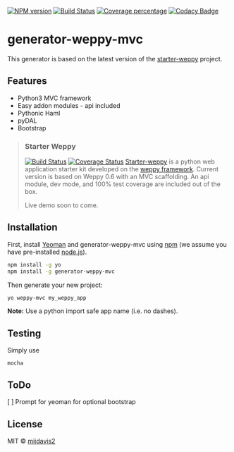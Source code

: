 [![NPM version][npm-image]][npm-url] 
[![Build Status][travis-image]][travis-url] 
[![Coverage percentage][coveralls-image]][coveralls-url] 
[![Codacy Badge](https://api.codacy.com/project/badge/Grade/ce0ad20ca59947af86b0f17a5779c804)](https://www.codacy.com/app/mijdavis2/generator-weppy-mvc?utm_source=github.com&amp;utm_medium=referral&amp;utm_content=mijdavis2/generator-weppy-mvc&amp;utm_campaign=Badge_Grade)

# generator-weppy-mvc 

This generator is based on the latest version of the [starter-weppy](https://github.com/mijdavis2/starter_weppy) project.

## Features
- Python3 MVC framework
- Easy addon modules - api included
- Pythonic Haml
- pyDAL
- Bootstrap

> ### Starter Weppy
> [![Build Status](https://travis-ci.org/mijdavis2/starter_weppy.svg?branch=master)](https://travis-ci.org/mijdavis2/starter_weppy) [![Coverage Status](https://coveralls.io/repos/github/mijdavis2/starter_weppy/badge.svg?branch=master)](https://coveralls.io/github/mijdavis2/starter_weppy?branch=master)
> [Starter-weppy](https://github.com/mijdavis2/starter_weppy) is a python web application starter kit developed on the [weppy framework](https://github.com/gi0baro/weppy). 
> Current version is based on Weppy 0.6 with an MVC scaffolding. An api module, dev mode, and 100% test coverage are included out of the box.
>
> Live demo soon to come.

## Installation

First, install [Yeoman](http://yeoman.io) and generator-weppy-mvc using [npm](https://www.npmjs.com/) (we assume you have pre-installed [node.js](https://nodejs.org/)).

```bash
npm install -g yo
npm install -g generator-weppy-mvc
```

Then generate your new project:

```bash
yo weppy-mvc my_weppy_app
```

**Note:** Use a python import safe app name (i.e. no dashes).

## Testing

Simply use

``` 
mocha
```

## ToDo
[ ] Prompt for yeoman for optional bootstrap

## License

MIT © [mijdavis2](http://mdavisinsc.com)


[npm-image]: https://badge.fury.io/js/generator-weppy-mvc.svg
[npm-url]: https://npmjs.org/package/generator-weppy-mvc
[travis-image]: https://travis-ci.org/mijdavis2/generator-weppy-mvc.svg?branch=master
[travis-url]: https://travis-ci.org/mijdavis2/generator-weppy-mvc
[coveralls-image]: https://coveralls.io/repos/mijdavis2/generator-weppy-mvc/badge.svg
[coveralls-url]: https://coveralls.io/r/mijdavis2/generator-weppy-mvc
